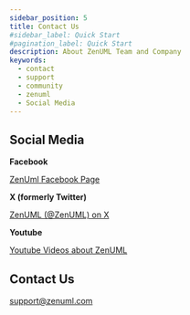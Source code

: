 ```yaml
---
sidebar_position: 5
title: Contact Us
#sidebar_label: Quick Start
#pagination_label: Quick Start
description: About ZenUML Team and Company
keywords:
  - contact
  - support
  - community
  - zenuml
  - Social Media
---
```


## Social Media

**Facebook**

[ZenUml Facebook Page](https://www.facebook.com/zenuml?src=landing)

**X (formerly Twitter)**

[ZenUML (@ZenUML) on X ](https://twitter.com/zenuml)

**Youtube**

[Youtube Videos about ZenUML](https://www.youtube.com/results?search_query=zenuml)

## Contact Us

[support@zenuml.com](mailto:support@zenuml.com)
